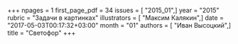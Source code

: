 +++
npages = 1
first_page_pdf = 34
issues = [ "2015_01",]
year = "2015"
rubric = "Задачи в картинках"
illustrators = [ "Максим Калякин",]
date = "2017-05-03T00:17:32+03:00"
month = "01"
authors = [ "Иван Высоцкий",]
title = "Светофор"
+++
